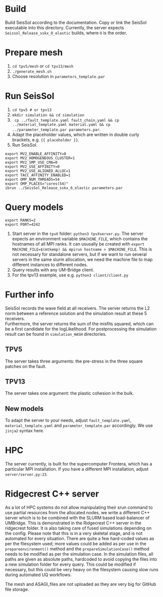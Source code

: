 # Build
Build SeisSol according to the documentation.  Copy or link the SeisSol executable
 into this directory.  Currently, the server expects `Seissol_Release_sskx_O_elastic` 
builds, where `O` is the order. 

# Prepare mesh
1. `cd tpv5/mesh` or `cd tpv13/mesh`
2. `./generate_mesh.sh`
3. Choose resolution in `parameters_template.par`

# Run SeisSol

1. `cd tpv5 # or tpv13`
2. `mkdir simulation && cd simulation`
3. ` cp ../fault_template.yaml fault_chain.yaml && cp ../material_template.yaml material.yaml && cp ../parameter_template.par parameters.par`.
4. Adapt the placeholder values, which are written in double curly brackets, e.g. `{{ placeholder }}`.
5. Run SeisSol.

```
export MV2_ENABLE_AFFINITY=0
export MV2_HOMOGENEOUS_CLUSTER=1
export MV2_SMP_USE_CMA=0
export MV2_USE_AFFINITY=0
export MV2_USE_ALIGNED_ALLOC=1
export TACC_AFFINITY_ENABLED=1
export OMP_NUM_THREADS=54
export OMP_PLACES="cores(54)"
ibrun ../SeisSol_Release_sskx_6_elastic parameters.par
```

# Query models 
```
export RANKS=2
export PORT=4242
```
1. Start server in the `tpvX` folder: `python3 tpvXserver.py`. The server expects
an environment variable `$MACHINE_FILE`, which contains the hostnames of all MPI
ranks. It can ususally be created with `export MACHINE_FILE=$(mtkemp) && mpirun hostname > $MACHINE_FILE`.
 This is not necessary for standalone servers, but if we want to run several servers 
in the same slurm allocation, we need the machine file to map different instances
to different nodes.
2. Query results with any UM-Bridge client.
3. For the tpv13 example, use e.g. `python3 client/client.py`

# Further info
SeisSol records the wave field at all receivers.  The server returns the L2 norm 
between a reference solution and the simulation result at these 5 receivers.  
Furthermore, the server returns the sum of the misfits squared, which can be a 
first candidate for the logLikelihood.
For postprocessing the simulation result can be found in `simulation_HASH` directories.

## TPV5
The server takes three arguments: the pre-stress in the three square patches on the fault.

## TPV13
The server takes one argument: the plastic cohesion in the bulk.

## New models
To adapt the server to your needs, adjust `fault_template.yaml`, `material_template.yaml`
and `parameter_template.par`  accordingly. We use `jinja2` syntax here.

# HPC
The server currently, is built for the supercomputer Frontera, which has a particular
MPI installation. If you have a different MPI installation, adjust `server/server.py:23`.

# Ridgecrest C++ server
As a lot of HPC systems do not allow manipulating their srun command to use partial resources from the allocated nodes, we write a different C++ server which is to be combined with the SLURM based load-balancer of UMBridge. This is demonstrated in the Ridgecrest C++ server in the ridgecrest folder. It is also taking care of fused simulations depending on the config. Please note that this is in a very skeletal stage, and is not automated for every situation. There are quite a few hard-coded values as per the filesystem used; more values could be added as per use in the `prepareenvironment()` method and the `prepareSimulationCase()` method needs to be modified as per the simulation case. In the simulation files, all paths are given as absolute paths, hardcoded to avoid copying the files into a new simulation folder for every query. This could be modified if necessary, but this could be very heavy on the filesystem causing slow runs during automated UQ workflows. 

The mesh and ASAGI_files are not uploaded as they are very big for GitHub file storage.
